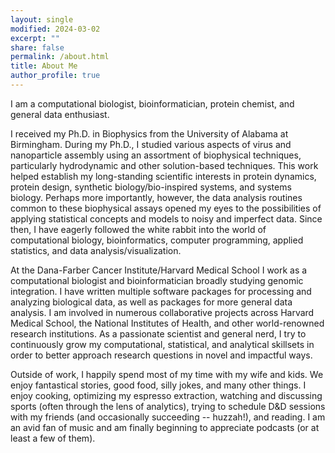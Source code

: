 ```yaml
---
layout: single
modified: 2024-03-02
excerpt: ""
share: false
permalink: /about.html
title: About Me
author_profile: true
---
```


I am a computational biologist, bioinformatician, protein chemist, and general data enthusiast.

I received my Ph.D. in Biophysics from the University of Alabama at Birmingham. During my Ph.D., I studied various aspects of virus and nanoparticle assembly using an assortment of biophysical techniques, particularly hydrodynamic and other solution-based techniques. This work helped establish my long-standing scientific interests in protein dynamics, protein design, synthetic biology/bio-inspired systems, and systems biology. Perhaps more importantly, however, the data analysis routines common to these biophysical assays opened my eyes to the possibilities of applying statistical concepts and models to noisy and imperfect data. Since then, I have eagerly followed the white rabbit into the world of computational biology, bioinformatics, computer programming, applied statistics, and data analysis/visualization.

At the Dana-Farber Cancer Institute/Harvard Medical School I work as a computational biologist and bioinformatician broadly studying genomic integration. I have written multiple software packages for processing and analyzing biological data, as well as packages for more general data analysis. I am involved in numerous collaborative projects across Harvard Medical School, the National Institutes of Health, and other world-renowned research institutions. As a passionate scientist and general nerd, I try to continuously grow my computational, statistical, and analytical skillsets in order to better approach research questions in novel and impactful ways.

Outside of work, I happily spend most of my time with my wife and kids. We enjoy fantastical stories, good food, silly jokes, and many other things. I enjoy cooking, optimizing my espresso extraction, watching and discussing sports (often through the lens of analytics), trying to schedule D&D sessions with my friends (and occasionally succeeding -- huzzah!), and reading. I am an avid fan of music and am finally beginning to appreciate podcasts (or at least a few of them).
